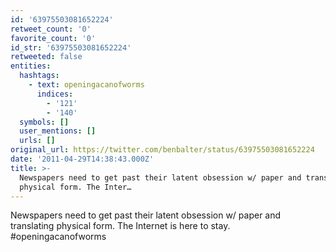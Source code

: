 ```yaml
---
id: '63975503081652224'
retweet_count: '0'
favorite_count: '0'
id_str: '63975503081652224'
retweeted: false
entities:
  hashtags:
    - text: openingacanofworms
      indices:
        - '121'
        - '140'
  symbols: []
  user_mentions: []
  urls: []
original_url: https://twitter.com/benbalter/status/63975503081652224
date: '2011-04-29T14:38:43.000Z'
title: >-
  Newspapers need to get past their latent obsession w/ paper and translating
  physical form. The Inter…
---
```


Newspapers need to get past their latent obsession w/ paper and translating physical form. The Internet is here to stay. #openingacanofworms